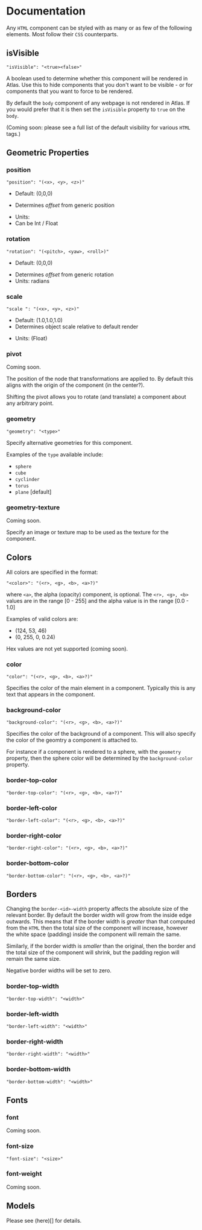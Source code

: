 # Documentation

Any `HTML` component can be styled with as many or as few of the following elements. Most follow their
`CSS` counterparts.

## isVisible

`"isVisible": "<true><false>"`

A boolean used to determine whether this component will be rendered in Atlas. Use
this to hide components that you don't want to be visible - or for components that
you want to force to be rendered.

By default the `body` component of any webpage is not rendered in Atlas. If you
would prefer that it is then set the `isVisible` property to `true` on the `body`.

(Coming soon: please see a full list of the default visibility for various `HTML`
  tags.)

## Geometric Properties

### position

`"position": "(<x>, <y>, <z>)"`

- Default: (0,0,0)
<!-- should this be absolute position? -->
- Determines _offset_ from generic position
<!-- should the units be metres or pixels? -->
- Units:
- Can be Int / Float

### rotation

`"rotation": "(<pitch>, <yaw>, <roll>)"`

- Default: (0,0,0)
<!-- should this be absolute position? -->
- Determines _offset_ from generic rotation
- Units: radians

### scale

`"scale ": "(<x>, <y>, <z>)"`

- Default: (1.0,1.0,1.0)
- Determines object scale relative to default render
<!-- what are the units of scale -->
- Units: (Float)

### pivot

Coming soon.

The position of the node that transformations are applied to. By default this aligns with the
origin of the component (in the center?).

Shifting the pivot allows you to rotate (and translate) a component about any arbitrary point.

### geometry

`"geometry": "<type>"`

Specify alternative geometries for this component.

Examples of the `type` available include:

- `sphere`
- `cube`
- `cyclinder`
- `torus`
- `plane` [default]

### geometry-texture

Coming soon.

Specify an image or texture map to be used as the texture for the component.

## Colors

All colors are specified in the format:

`"<color>": "(<r>, <g>, <b>, <a>?)"`

where `<a>`, the alpha (opacity) component, is optional. The `<r>, <g>, <b>` values
are in the range [0 - 255] and the alpha value is in the range [0.0 - 1.0]

Examples of valid colors are:

- (124, 53, 46)
- (0, 255, 0, 0.24)

Hex values are not yet supported (coming soon).

### color

`"color": "(<r>, <g>, <b>, <a>?)"`

Specifies the color of the main element in a component. Typically this is any
text that appears in the component.

### background-color

`"background-color": "(<r>, <g>, <b>, <a>?)"`

Specifies the color of the background of a component. This will also specify the
color of the geomtry a component is attached to.

For instance if a component is rendered to a sphere, with the `geometry` property,
then the sphere color will be determined by the `background-color` property.

### border-top-color

`"border-top-color": "(<r>, <g>, <b>, <a>?)"`

### border-left-color

`"border-left-color": "(<r>, <g>, <b>, <a>?)"`

### border-right-color

`"border-right-color": "(<r>, <g>, <b>, <a>?)"`

### border-bottom-color

`"border-bottom-color": "(<r>, <g>, <b>, <a>?)"`

## Borders

Changing the `border-<id>-width` property affects the absolute size of the relevant border.
By default the border width will grow from the inside edge outwards. This means that if
the border width is _greater_ than that computed from the `HTML` then the total size of the
component will increase, however the white space (padding) inside the component will remain the same.

Similarly, if the border width is _smaller_ than the original, then the border and the total size
of the component will shrink, but the padding region will remain the same size.

Negative border widths will be set to zero.

### border-top-width

`"border-top-width": "<width>"`

### border-left-width

`"border-left-width": "<width>"`

### border-right-width

`"border-right-width": "<width>"`

### border-bottom-width

`"border-bottom-width": "<width>"`

## Fonts

### font

Coming soon.

### font-size

`"font-size": "<size>"`

### font-weight  

Coming soon.

## Models

Please see (here)[] for details.
